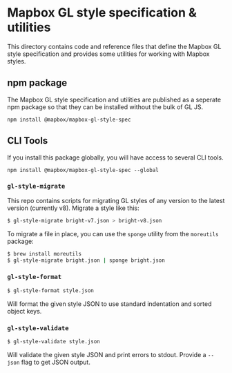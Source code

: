 # Mapbox GL style specification & utilities

This directory contains code and reference files that define the Mapbox GL style specification and provides some utilities for working with Mapbox styles.

## npm package

The Mapbox GL style specification and utilities are published as a seperate npm
package so that they can be installed without the bulk of GL JS.

    npm install @mapbox/mapbox-gl-style-spec

## CLI Tools

If you install this package globally, you will have access to several CLI tools.

    npm install @mapbox/mapbox-gl-style-spec --global


### `gl-style-migrate`

This repo contains scripts for migrating GL styles of any version to the latest version
(currently v8). Migrate a style like this:

```bash
$ gl-style-migrate bright-v7.json > bright-v8.json
```

To migrate a file in place, you can use the `sponge` utility from the `moreutils` package:

```bash
$ brew install moreutils
$ gl-style-migrate bright.json | sponge bright.json
```

### `gl-style-format`

```bash
$ gl-style-format style.json
```

Will format the given style JSON to use standard indentation and sorted object keys.

### `gl-style-validate`

```bash
$ gl-style-validate style.json
```

Will validate the given style JSON and print errors to stdout. Provide a
`--json` flag to get JSON output.
